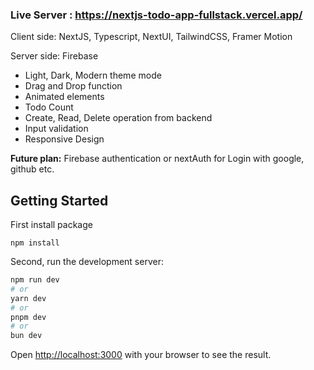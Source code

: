 ### Live Server : https://nextjs-todo-app-fullstack.vercel.app/

<p>Client side: NextJS, Typescript, NextUI, TailwindCSS, Framer Motion</p>
<p>Server side: Firebase</p>

- Light, Dark, Modern theme mode
- Drag and Drop function
- Animated elements
- Todo Count
- Create, Read, Delete operation from backend
- Input validation
- Responsive Design

**Future plan:** Firebase authentication or nextAuth for Login with google, github etc.

## Getting Started

First install package

```
npm install
```

Second, run the development server:

```bash
npm run dev
# or
yarn dev
# or
pnpm dev
# or
bun dev
```

Open [http://localhost:3000](http://localhost:3000) with your browser to see the result.
